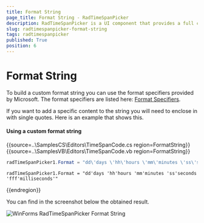 ```yaml
---
title: Format String
page_title: Format String - RadTimeSpanPicker
description: RadTimeSpanPicker is a UI component that provides a full control over picking a specific time span and duration.
slug: radtimespanpicker-format-string
tags: radtimespanpicker
published: True
position: 6
---
```


# Format String

To build a custom format string you can use the format specifiers provided by Microsoft. The format specifiers are listed here: [Format Specifiers](https://docs.microsoft.com/en-us/dotnet/standard/base-types/custom-timespan-format-strings).

If you want to add a specific content to the string you will need to enclose in with single quotes. Here is an example that shows this.

#### Using a custom format string

{{source=..\SamplesCS\Editors\TimeSpanCode.cs region=FormatString}} 
{{source=..\SamplesVB\Editors\TimeSpanCode.vb region=FormatString}}
````C#
radTimeSpanPicker1.Format = "dd\'days \'hh\'hours \'mm\'minutes \'ss\'seconds \'fff\'milliseconds\'";

````
````VB.NET
radTimeSpanPicker1.Format = "dd'days 'hh'hours 'mm'minutes 'ss'seconds 'fff'milliseconds'"

```` 

{{endregion}} 

You can find in the screenshot below the obtained result.

![WinForms RadTimeSpanPicker Format String](images/radtimespanpicker-format-string001.png)
